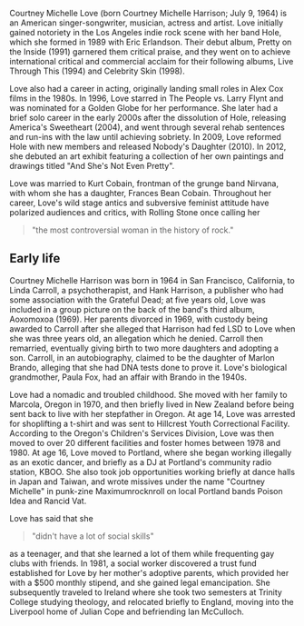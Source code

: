 ﻿Courtney Michelle Love (born Courtney Michelle Harrison; July 9, 1964) is an American singer-songwriter, 
musician, actress and artist. Love initially gained notoriety in the Los Angeles indie rock scene with 
her band Hole, which she formed in 1989 with Eric Erlandson. Their debut album, Pretty on the Inside 
(1991) garnered them critical praise, and they went on to achieve international critical and commercial 
acclaim for their following albums, Live Through This (1994) and Celebrity Skin (1998).

Love also had a career in acting, originally landing small roles in Alex Cox films in the 1980s. 
In 1996, Love starred in The People vs. Larry Flynt and was nominated for a Golden Globe for her 
performance. She later had a brief solo career in the early 2000s after the dissolution of Hole, 
releasing America's Sweetheart (2004), and went through several rehab sentences and run-ins with the 
law until achieving sobriety. In 2009, Love reformed Hole with new members and released Nobody's 
Daughter (2010). In 2012, she debuted an art exhibit featuring a collection of her own paintings and 
drawings titled "And She's Not Even Pretty".

Love was married to Kurt Cobain, frontman of the grunge band Nirvana, with whom she has a daughter, 
Frances Bean Cobain. Throughout her career, Love's wild stage antics and subversive feminist 
attitude have polarized audiences and critics, with Rolling Stone once calling her 

> "the most controversial woman in the history of rock." 

## Early life

Courtney Michelle Harrison was born in 1964 in San Francisco, California, to Linda Carroll, a 
psychotherapist, and Hank Harrison, a publisher who had some association with the Grateful Dead; 
at five years old, Love was included in a group picture on the back of the band's third album, 
Aoxomoxoa (1969). Her parents divorced in 1969, with custody being awarded to Carroll 
after she alleged that Harrison had fed LSD to Love when she was three years old, an allegation 
which he denied. Carroll then remarried, eventually giving birth to two more daughters and 
adopting a son. Carroll, in an autobiography, claimed to be the daughter of Marlon Brando, alleging 
that she had DNA tests done to prove it. Love's biological grandmother, Paula Fox, had an affair 
with Brando in the 1940s.

Love had a nomadic and troubled childhood. She moved with her family to Marcola, Oregon in 1970, and 
then briefly lived in New Zealand before being sent back to live with her stepfather in Oregon. 
At age 14, Love was arrested for shoplifting a t-shirt and was sent to Hillcrest Youth Correctional 
Facility. According to the Oregon's Children's Services Division, Love was then moved to over 
20 different facilities and foster homes between 1978 and 1980. At age 16, Love moved to Portland, 
where she began working illegally as an exotic dancer, and briefly as a DJ at 
Portland's community radio station, KBOO. She also took job opportunities working briefly at dance 
halls in Japan and Taiwan, and wrote missives under the name "Courtney Michelle" in punk-zine 
Maximumrocknroll on local Portland bands Poison Idea and Rancid Vat. 

Love has said that she 

> "didn't have a lot of social skills" 

as a teenager, and that she learned a 
lot of them while frequenting gay clubs with friends. In 1981, a social worker discovered a 
trust fund established for Love by her mother's adoptive parents, which provided her with a $500 
monthly stipend, and she gained legal emancipation. She subsequently traveled to Ireland where 
she took two semesters at Trinity College studying theology, and relocated briefly to England, 
moving into the Liverpool home of Julian Cope and befriending Ian McCulloch. 